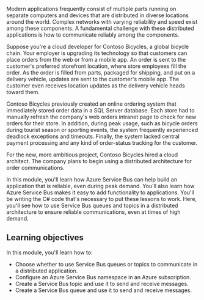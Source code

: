 Modern applications frequently consist of multiple parts running on separate computers and devices that are distributed in diverse locations around the world. Complex networks with varying reliability and speed exist among these components. A fundamental challenge with these distributed applications is how to communicate reliably among the components.

Suppose you're a cloud developer for Contoso Bicycles, a global bicycle chain. Your employer is upgrading its technology so that customers can place orders from the web or from a mobile app. An order is sent to the customer's preferred storefront location, where store employees fill the order. As the order is filled from parts, packaged for shipping, and put on a delivery vehicle, updates are sent to the customer's mobile app. The customer even receives location updates as the delivery vehicle heads toward them.

Contoso Bicycles previously created an online ordering system that immediately stored order data in a SQL Server database. Each store had to manually refresh the company's web orders intranet page to check for new orders for their store. In addition, during peak usage, such as bicycle orders during tourist season or sporting events, the system frequently experienced deadlock exceptions and timeouts. Finally, the system lacked central payment processing and any kind of order-status tracking for the customer.

For the new, more ambitious project, Contoso Bicycles hired a cloud architect. The company plans to begin using a distributed architecture for order communications.

In this module, you'll learn how Azure Service Bus can help build an application that is reliable, even during peak demand. You'll also learn how Azure Service Bus makes it easy to add functionality to applications. You'll be writing the C# code that's necessary to put these lessons to work. Here, you'll see how to use Service Bus queues and topics in a distributed architecture to ensure reliable communications, even at times of high demand.

## Learning objectives

In this module, you'll learn how to:

- Choose whether to use Service Bus queues or topics to communicate in a distributed application.
- Configure an Azure Service Bus namespace in an Azure subscription.
- Create a Service Bus topic and use it to send and receive messages.
- Create a Service Bus queue and use it to send and receive messages.
